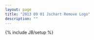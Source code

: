```yaml
---
layout: page
title: "2013 09 01 Jschart Remove Logo"
description: ""
---
```

{% include JB/setup %}
